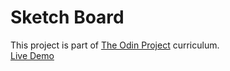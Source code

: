 # Sketch Board
This project is part of [The Odin Project](https://www.theodinproject.com/) curriculum.  
[Live Demo](https://yassinebenabdelaziz.github.io/sketch-board/)